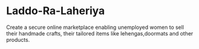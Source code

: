# Laddo-Ra-Laheriya
Create a secure online marketplace enabling unemployed women to sell their handmade crafts, their tailored items like lehengas,doormats and other products.
